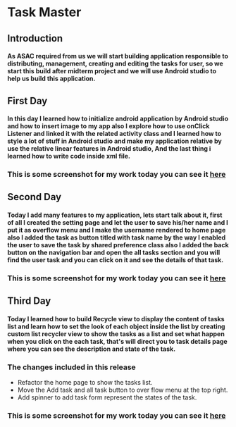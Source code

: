# Task Master

## Introduction

#### As ASAC required from us we will start building application responsible to distributing, management, creating and editing the tasks for user, so we start this build after midterm project and we will use Android studio to help us build this application.



## First Day
#### In this day I learned how to initialize android application by Android studio and how to insert image to my app also I explore how to use onClick Listener and linked it with the related activity class and I learned how to style a lot of stuff in Android studio and make my application relative by use the relative linear features in Android studio, And the last thing i learned how to write code inside xml file.
### This is some screenshot for my work today you can see it [here](ScreenShot/FirstDay/FirstDay.md)



## Second Day

#### Today I add many features to my application, lets start talk about it, first of all I created the setting page and let the user to save his/her name and I put it as overflow menu and I make the username rendered to home page also I added the task as button titled with task name by the way I enabled the user to save the task by shared preference class also I added the back button on the navigation bar and open the all tasks section and you will find the user task and you can click on it and see the details of that task.  
### This is some screenshot for my work today you can see it [here](ScreenShot/SecondDay/SecondeDay.md)


## Third Day

#### Today I learned how to build Recycle view to display the content of tasks list and learn how to set the look of each object inside the list by creating custom list recycler view to show the tasks as a list and set what happen when you click on the each task, that's will direct you to task details page where you can see the description and state of the task.
### The changes included in this release
- Refactor the home page to show the tasks list.
- Move the Add task and all task button to over flow menu at the top right.
- Add spinner to add task form represent the states of the task.
### This is some screenshot for my work today you can see it [here](ScreenShot/ThirdDay/ThirdDay.md)
